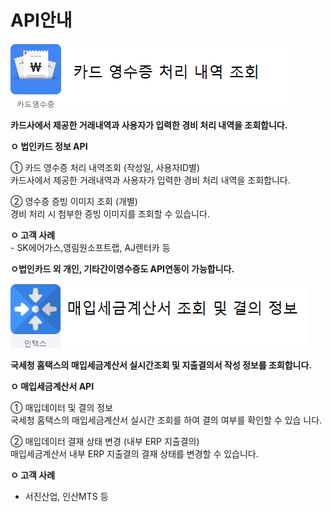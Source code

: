# API안내

![](../../.gitbook/assets/image%20%2875%29.png)

 **카드사에서 제공한 거래내역과 사용자가 입력한 경비 처리 내역을 조회합니다.**

 **ㅇ 법인카드 정보 API**   
  
   ① 카드 영수증 처리 내역조회 \(작성일, 사용자ID별\)  
      카드사에서 제공한 거래내역과 사용자가 입력한 경비 처리 내역을 조회합니다.  
  
   ② 영수증 증빙 이미지 조회 \(개별\)  
      경비 처리 시 첨부한 증빙 이미지를 조회할 수 있습니다. 

 **ㅇ 고객 사례**  
    - SK에어가스,영림원소프트랩, AJ렌터카 등  
  
 **ㅇ법인카드 외 개인, 기타간이영수증도  API연동이 가능합니다.**

![](../../.gitbook/assets/image%20%2883%29.png)

 **국세청 홈택스의 매입세금계산서 실시간조회 및 지출결의서 작성 정보를 조회합니다.**

 **ㅇ 매입세금계산서 API**  
  
   ① 매입데이터 및 결의 정보  
      국세청 홈택스의 매입세금계산서 실시간 조회를 하여 결의 여부를 확인할 수 있습 니다.  
  
   ② 매입데이터 결재 상태 변경 \(내부 ERP 지출결의\)  
      매입세금계산서 내부 ERP 지출결의 결재 상태를 변경할 수 있습니다.

 **ㅇ 고객 사례**  
   - 서진산업, 인산MTS 등

